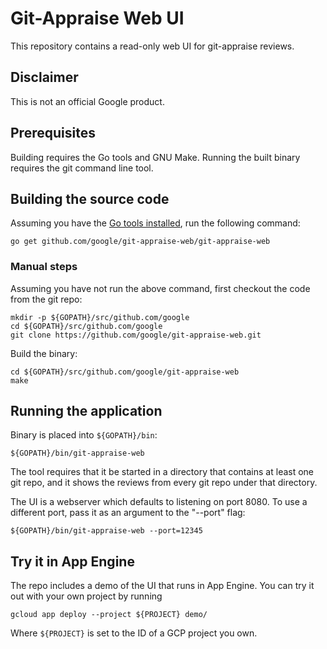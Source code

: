 # Git-Appraise Web UI

This repository contains a read-only web UI for git-appraise reviews.

## Disclaimer

This is not an official Google product.

## Prerequisites

Building requires the Go tools and GNU Make. Running the built binary requires the git command line tool.

## Building the source code

Assuming you have the [Go tools installed](https://golang.org/doc/install), run
the following command:

    go get github.com/google/git-appraise-web/git-appraise-web

### Manual steps

Assuming you have not run the above command, first checkout the code from the git repo:

    mkdir -p ${GOPATH}/src/github.com/google
    cd ${GOPATH}/src/github.com/google
    git clone https://github.com/google/git-appraise-web.git

Build the binary:

    cd ${GOPATH}/src/github.com/google/git-appraise-web
    make

## Running the application

Binary is placed into `${GOPATH}/bin`:

    ${GOPATH}/bin/git-appraise-web

The tool requires that it be started in a directory that contains at least one git repo, and it shows the
reviews from every git repo under that directory.

The UI is a webserver which defaults to listening on port 8080. To use a different port, pass it as an argument to the "--port" flag:

    ${GOPATH}/bin/git-appraise-web --port=12345

## Try it in App Engine

The repo includes a demo of the UI that runs in App Engine. You can
try it out with your own project by running

    gcloud app deploy --project ${PROJECT} demo/

Where `${PROJECT}` is set to the ID of a GCP project you own.

